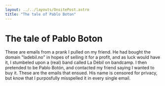 ```yaml
---
layout: ../../layouts/OnsitePost.astro
title: "The tale of Pablo Boton"
---
```


# The tale of Pablo Boton

These are emails from a prank I pulled on my friend. He had bought the domain "ladebil.no" in hopes of selling it for a profit, and as luck would have it, I stumbeled upon a (real) band called La Débil on bandcamp. I then pretended to be Pablo Botón, and contacted my friend saying I wanted to buy it. These are the emails that ensued. His name is censored for privacy, but know that I purposfully misspelled it in every single email.
